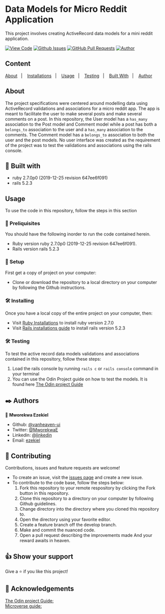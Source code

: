 <div text-align="center">

# Data Models for Micro Reddit Application

This project involves creating ActiveRecord data models for a mini reddit application.
  
[![View Code](https://img.shields.io/badge/View%20-Code-green)](https://github.com/vanheaven-ui/micro-reddit)
[![Github Issues](https://img.shields.io/badge/GitHub-Issues-orange)](https://github.com/vanheaven-ui/micro-reddit/issues)
[![GitHub Pull Requests](https://img.shields.io/badge/GitHub-Pull%20Requests-blue)](https://github.com/vanheaven-ui/micro-reddit/pulls)
[![Author](https://img.shields.io/badge/Github-Author-black)](https://github.com/vanheaven-ui)

</div>

## Content

<a text-align="center" href="#about">About</a>&nbsp;&nbsp;&nbsp;|&nbsp;&nbsp;&nbsp;
<a href="#ins">Installations</a>&nbsp;&nbsp;&nbsp;|&nbsp;&nbsp;&nbsp;
<a href="#usage">Usage</a>&nbsp;&nbsp;&nbsp;|&nbsp;&nbsp;&nbsp;
<a href="#testing">Testing</a>&nbsp;&nbsp;&nbsp;|&nbsp;&nbsp;&nbsp;
<a href="#with">Built With</a>&nbsp;&nbsp;&nbsp;|&nbsp;&nbsp;&nbsp;
<a href="#author">Author</a>


## About <a name = "about"></a>
The project specifications were centered around modelling data using ActiveRecord validations and associations for a micro reddit app. The app is meant to facilitate the user to make several  posts and make several comments on a post. In this repository, the User model has a  ``has_many `` association to the Post model and Comment model while a post has both a ``belongs_to`` association to the user and a ``has_many`` association to the comments. The Comment model has a ``belongs_to`` association to both the user and the post models. No user interface was created as the requirement of the project was to test the validations and associations using the rails console.

## 🔧 Built with<a name = "with"></a>

- ruby 2.7.0p0 (2019-12-25 revision 647ee6f091)
- rails 5.2.3

## Usage <a name = "usage"></a>
To use the code in this repository, follow the steps in this section

### 🔨 Preliquisites
 You should have the following inorder to run the code contained herein.
- Ruby version ruby 2.7.0p0 (2019-12-25 revision 647ee6f091). 
- Rails version rails 5.2.3

### 🔨 Setup
First get a copy of project on your computer:
- Clone or download the repository to a local directory on your computer by following the Github instructions.

### 🛠 Installing <a name = "ins"></a>
Once you have a local copy of the entire project on your computer, then:

- Visit [Ruby Installations](https://www.ruby-lang.org/en/documentation/installation/) to install ruby version  2.7.0
- Visit [Rails installations guide](https://guides.rubyonrails.org/v5.0/getting_started.html) to install rails version 5.2.3

### 🛠 Testing <a name = "testing"></a>
To test the active record data models validations and associations contained in this repository, follow these steps:
1. Load the rails console by running ``rails c`` or ``rails console`` command in your terminal
2. You can use the Odin Project guide on how to test the models. It is found here [The Odin project Guide](https://guides.rubyonrails.org/v5.0/getting_started.html)

## ✒️  Authors <a name = "author"></a>

👤 **Mworekwa Ezekiel**

- Github: [@vanheaven-ui](https://github.com/vanheaven-ui)
- Twitter: [@MworekwaE](https://twitter.com/MworekwaE)
- Linkedin: [@linkedin](https://www.linkedin.com/in/vanheaven/)
- Email: [ezekiel](mailto:vanheaven6@gmail.com)

## 🤝 Contributing

Contributions, issues and feature requests are welcome!

- To create an issue, visit the [issues page](https://github.com/vanheaven-ui/ruby-telegram-bot/issues) and create a new issue.
- To contribute to the code base, follow the steps below:
  1. Fork this repository to your remote respository by clicking the Fork button in this repository.
  2. Clone this repository to a directory on your computer by following Github guidelines.
  3. Change directory into the directory where you cloned this repository to.
  4. Open the directory using your favorite editor.
  5. Create a feature branch off the develop branch.
  5. Make and commit the nuanced code.
  6. Open a pull request describing the improvements made
And your reward awaits in heaven.


## 👍 Show your support

Give a ⭐️ if you like this project!

## :clap: Acknowledgements
[The Odin project Guide:](https://www.theodinproject.com/courses/ruby-on-rails/lessons/building-with-active-record-ruby-on-rails)<br />
[Microverse guide:](https://microverse.pathwright.com/library/fast-track-curriculum/69047/path/step/49722535)

